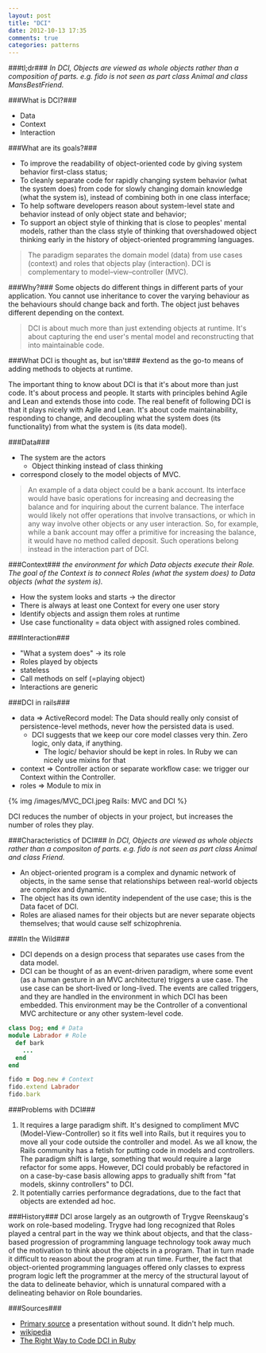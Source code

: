```yaml
---
layout: post
title: "DCI"
date: 2012-10-13 17:35
comments: true
categories: patterns
---
```


###tl;dr###
*In DCI, Objects are viewed as whole objects rather than a composition of parts. e.g. fido is not seen as part class Animal and class MansBestFriend.*

###What is DCI?###
- Data
- Context
- Interaction

###What are its goals?###
- To improve the readability of object-oriented code by giving system behavior first-class status;
- To cleanly separate code for rapidly changing system behavior (what the system does) from code for slowly changing domain knowledge (what the system is), instead of combining both in one class interface;
- To help software developers reason about system-level state and behavior instead of only object state and behavior;
- To support an object style of thinking that is close to peoples' mental models, rather than the class style of thinking that overshadowed object thinking early in the history of object-oriented programming languages.

>The paradigm separates the domain model (data) from use cases (context) and roles that objects play (interaction). DCI is complementary to model–view–controller (MVC).

###Why?###
Some objects do different things in different parts of your application. You cannot use inheritance to cover the varying behaviour as the behaviours should change back and forth. The object just behaves different depending on the context.
> DCI is about much more than just extending objects at runtime. It's about capturing the end user's mental model and reconstructing that into maintainable code.

###What DCI is thought as, but isn't###
\#extend as the go-to means of adding methods to objects at runtime.

The important thing to know about DCI is that it's about more than just code. It's about process and people. It starts with principles behind Agile and Lean and extends those into code. The real benefit of following DCI is that it plays nicely with Agile and Lean. It's about code maintainability, responding to change, and decoupling what the system does (its functionality) from what the system is (its data model).

###Data###
- The system are the actors
	- Object thinking instead of class thinking
- correspond closely to the model objects of MVC.

>An example of a data object could be a bank account. Its interface would have basic operations for increasing and decreasing the balance and for inquiring about the current balance. The interface would likely not offer operations that involve transactions, or which in any way involve other objects or any user interaction. So, for example, while a bank account may offer a primitive for increasing the balance, it would have no method called deposit. Such operations belong instead in the interaction part of DCI.

###Context###
*the environment for which Data objects execute their Role. The goal of the Context is to connect Roles (what the system does) to Data objects (what the system is).*

- How the system looks and starts -> the director
- There is always at least one Context for every one user story
- Identify objects and assign them roles at runtime
- Use case functionality = data object with assigned roles combined.

###Interaction###
- "What a system does" -> its role
- Roles played by objects
- stateless
- Call methods on self (=playing object)
- Interactions are generic

###DCI in rails###
- data => ActiveRecord model: The Data should really only consist of persistence-level methods, never how the persisted data is used. 
	- DCI suggests that we keep our core model classes very thin. Zero logic, only data, if anything.
		- The logic/ behavior should be kept in roles. In Ruby we can nicely use mixins for that
- context => Controller action or separate workflow case: we trigger our Context within the Controller.
- roles => Module to mix in

{% img /images/MVC_DCI.jpeg Rails: MVC and DCI %}

DCI reduces the number of objects in your project, but increases the number 
of roles they play.

###Characteristics of DCI###
*In DCI, Objects are viewed as whole objects rather than a compositon of parts. e.g. fido is not seen as part class Animal and class Friend.*

- An object-oriented program is a complex and dynamic network of objects, in the same sense that relationships between real-world objects are complex and dynamic.
- The object has its own identity independent of the use case; this is the Data facet of DCI.
- Roles are aliased names for their objects but are never separate objects themselves; that would cause self schizophrenia. 

###In the Wild###
- DCI depends on a design process that separates use cases from the data model.
- DCI can be thought of as an event-driven paradigm, where some event (as a human gesture in an MVC architecture) triggers a use case. The use case can be short-lived or long-lived. The events are called triggers, and they are handled in the environment in which DCI has been embedded. This environment may be the Controller of a conventional MVC architecture or any other system-level code.

```ruby An over-simplified example
class Dog; end # Data
module Labrador # Role
  def bark
    ...
  end
end

fido = Dog.new # Context
fido.extend Labrador
fido.bark
```
###Problems with DCI###
1. It requires a large paradigm shift. It's designed to compliment MVC (Model-View-Controller) so it fits well into Rails, but it requires you to move all your code outside the controller and model. As we all know, the Rails community has a fetish for putting code in models and controllers. The paradigm shift is large, something that would require a large refactor for some apps. However, DCI could probably be refactored in on a case-by-case basis allowing apps to gradually shift from "fat models, skinny controllers" to DCI.
2. It potentially carries performance degradations, due to the fact that objects are extended ad hoc.

###History###
DCI arose largely as an outgrowth of Trygve Reenskaug's work on role-based modeling. Trygve had long recognized that Roles played a central part in the way we think about objects, and that the class-based progression of programming language technology took away much of the motivation to think about the objects in a program. That in turn made it difficult to reason about the program at run time. Further, the fact that object-oriented programming languages offered only classes to express program logic left the programmer at the mercy of the structural layout of the data to delineate behavior, which is unnatural compared with a delineating behavior on Role boundaries.

###Sources###
- [Primary source](https://speakerdeck.com/u/mordaroso/p/dci-and-ruby) a presentation without sound. It didn't help much.
- [wikipedia](http://en.wikipedia.org/wiki/Data,_Context,_and_Interaction)
- [The Right Way to Code DCI in Ruby](http://mikepackdev.com/blog_posts/24-the-right-way-to-code-dci-in-ruby)